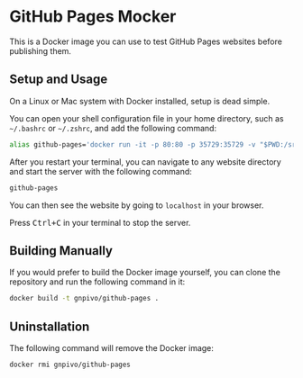 # GitHub Pages Mocker

This is a Docker image you can use
to test GitHub Pages websites before publishing them.

## Setup and Usage

On a Linux or Mac system with Docker installed, setup is dead simple.

You can open your shell configuration file in your home directory,
such as `~/.bashrc` or `~/.zshrc`,
and add the following command:

```bash
alias github-pages='docker run -it -p 80:80 -p 35729:35729 -v "$PWD:/srv" --rm gnpivo/github-pages'
```

After you restart your terminal,
you can navigate to any website directory
and start the server with the following command:

```bash
github-pages
```

You can then see the website by going to `localhost` in your browser.

Press <kbd><kbd>Ctrl</kbd>+<kbd>C</kbd></kbd>
in your terminal to stop the server.

## Building Manually

If you would prefer to build the Docker image yourself,
you can clone the repository and run the following command in it:

```bash
docker build -t gnpivo/github-pages .
```

## Uninstallation

The following command will remove the Docker image:

```bash
docker rmi gnpivo/github-pages
```
